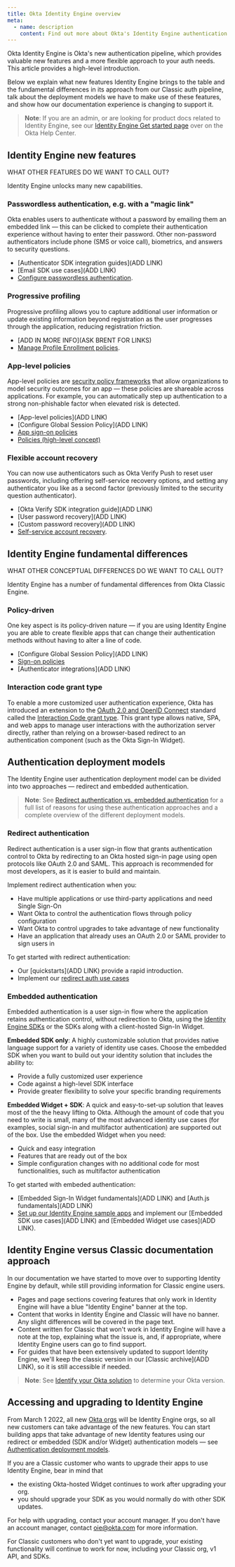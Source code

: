 ```yaml
---
title: Okta Identity Engine overview
meta:
  - name: description
    content: Find out more about Okta's Identity Engine authentication flow, what developer features it unlocks, and how to use it.
---
```


Okta Identity Engine is Okta's new authentication pipeline, which provides valuable new features and a more flexible approach to your auth needs. This article provides a high-level introduction.

Below we explain what new features Identity Engine brings to the table and the fundamental differences in its approach from our Classic auth pipeline, talk about the deployment models we have to make use of these features, and show how our documentation experience is changing to support it.

> **Note**: If you are an admin, or are looking for product docs related to Identity Engine, see our [Identity Engine Get started page](https://help.okta.com/oie/en-us/Content/Topics/identity-engine/oie-get-started.htm?cshid=ext-get-started-oie) over on the Okta Help Center.

## Identity Engine new features

WHAT OTHER FEATURES DO WE WANT TO CALL OUT?

Identity Engine unlocks many new capabilities.

### Passwordless authentication, e.g. with a "magic link"

Okta enables users to authenticate without a password by emailing them an embedded link — this can be clicked to complete their authentication experience without having to enter their password. Other non-password authenticators include phone (SMS or voice call), biometrics, and answers to security questions.

* [Authenticator SDK integration guides](ADD LINK)
* [Email SDK use cases](ADD LINK)
* [Configure passwordless authentication](https://help.okta.com/okta_help.htm?type=oie&id=ext-passwordless-auth).

### Progressive profiling

Progressive profiling allows you to capture additional user information or update existing information beyond registration as the user progresses through the application, reducing registration friction.

* [ADD IN MORE INFO](ASK BRENT FOR LINKS)
* [Manage Profile Enrollment policies](https://help.okta.com/okta_help.htm?type=oie&id=ext-create-profile-enrollment).

### App-level policies

App-level policies are [security policy frameworks](https://csrc.nist.gov/publications/detail/sp/800-63b/final) that allow organizations to model security outcomes for an app — these policies are shareable across applications. For example, you can automatically step up authentication to a strong non-phishable factor when elevated risk is detected.

* [App-level policies](ADD LINK)
* [Configure Global Session Policy](ADD LINK)
* [App sign-on policies](https://help.okta.com/okta_help.htm?type=oie&id=ext-about-asop)
* [Policies (high-level concept)](/docs/concepts/policies/)

### Flexible account recovery

You can now use authenticators such as Okta Verify Push to reset user passwords, including offering self-service recovery options, and setting any authenticator you like as a second factor (previously limited to the security question authenticator).

* [Okta Verify SDK integration guide](ADD LINK)
* [User password recovery](ADD LINK)
* [Custom password recovery](ADD LINK)
* [Self-service account recovery](https://help.okta.com/okta_help.htm?type=oie&id=ext-config-sspr).

## Identity Engine fundamental differences

WHAT OTHER CONCEPTUAL DIFFERENCES DO WE WANT TO CALL OUT?

Identity Engine has a number of fundamental differences from Okta Classic Engine.

### Policy-driven

One key aspect is its policy-driven nature — if you are using Identity Engine you are able to create flexible apps that can change their authentication methods without having to alter a line of code.

* [Configure Global Session Policy](ADD LINK)
* [Sign-on policies](https://help.okta.com/en/prod/Content/Topics/Security/policies/policies-home.htm)
* [Authenticator integrations](ADD LINK)

### Interaction code grant type

To enable a more customized user authentication experience, Okta has introduced an extension to the [OAuth 2.0 and OpenID Connect](/docs/concepts/oauth-openid) standard called the [Interaction Code grant type](/docs/concepts/interaction-code/). This grant type allows native, SPA, and web apps to manage user interactions with the authorization server directly, rather than relying on a browser-based redirect to an authentication component (such as the Okta Sign-In Widget).

## Authentication deployment models

The Identity Engine user authentication deployment model can be divided into two approaches — redirect and embedded authentication.

> **Note**: See [Redirect authentication vs. embedded authentication](/docs/concepts/redirect-vs-embedded/) for a full list of reasons for using these authentication approaches and a complete overview of the different deployment models.

### Redirect authentication

Redirect authentication is a user sign-in flow that grants authentication control to Okta by redirecting to an Okta hosted sign-in page using open protocols like OAuth 2.0 and SAML. This approach is recommended for most developers, as it is easier to build and maintain.

Implement redirect authentication when you:

* Have multiple applications or use third-party applications and need Single Sign-On
* Want Okta to control the authentication flows through policy configuration
* Want Okta to control upgrades to take advantage of new functionality
* Have an application that already uses an OAuth 2.0 or SAML provider to sign users in

To get started with redirect authentication:

* Our [quickstarts](ADD LINK) provide a rapid introduction.
* Implement our [redirect auth use cases](/docs/guides/sampleapp-oie-redirectauth/)

### Embedded authentication

Embedded authentication is a user sign-in flow where the application retains authentication control, without redirection to Okta, using the [Identity Engine SDKs](https://developer.okta.com/code/oie/) or the SDKs along with a client-hosted Sign-In Widget.

**Embedded SDK only**: A highly customizable solution that provides native language support for a variety of identity use cases. Choose the embedded SDK when you want to build out your identity solution that includes the ability to:

* Provide a fully customized user experience
* Code against a high-level SDK interface
* Provide greater flexibility to solve your specific branding requirements

**Embedded Widget + SDK**: A quick and easy-to-set-up solution that leaves most of the the heavy lifting to Okta. Although the amount of code that you need to write is small, many of the most advanced identity use cases (for examples, social sign-in and multifactor authentication) are supported out of the box. Use the embedded Widget when you need:

* Quick and easy integration
* Features that are ready out of the box
* Simple configuration changes with no additional code for most functionalities, such as multifactor authentication

To get started with embeded authentication:

* [Embedded Sign-In Widget fundamentals](ADD LINK) and [Auth.js fundamentals](ADD LINK)
* [Set up our Identity Engine sample apps](/docs/guides/oie-embedded-common-download-setup-app/) and implement our [Embedded SDK use cases](ADD LINK) and [Embedded Widget use cases](ADD LINK).

## Identity Engine versus Classic documentation approach

In our documentation we have started to move over to supporting Identity Engine by default, while still providing information for Classic engine users.

* Pages and page sections covering features that only work in Identity Engine will have a blue "Identity Engine" banner at the top.
* Content that works in Identity Engine and Classic will have no banner. Any slight differences will be covered in the page text.
* Content written for Classic that won't work in Identity Engine will have a note at the top, explaining what the issue is, and, if appropriate, where Identity Engine users can go to find support.
* For guides that have been extensively updated to support Identity Engine, we'll keep the classic version in our [Classic archive](ADD LINK), so it is still accessible if needed.

> **Note**: See [Identify your Okta solution](https://help.okta.com/oie/en-us/Content/Topics/identity-engine/oie-verify-version.html) to determine your Okta version.

## Accessing and upgrading to Identity Engine

From March 1 2022, all new [Okta orgs](/docs/concepts/okta-organizations/) will be Identity Engine orgs, so all new customers can take advantage of the new features. You can start building apps that take advantage of new Identity features using our redirect or embedded (SDK and/or Widget) authentication models — see [Authentication deployment models](#authentication-deployment-models). 

If you are a Classic customer who wants to upgrade their apps to use Identity Engine, bear in mind that

* the existing Okta-hosted Widget continues to work after upgrading your org.
* you should upgrade your SDK as you would normally do with other SDK updates.

For help with upgrading, contact your account manager. If you don't have an account manager, contact [oie@okta.com](mailto:oie@okta.com) for more information.

For Classic customers who don't yet want to upgrade, your existing functionality will continue to work for now, including your Classic org, v1 API, and SDKs.
